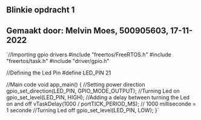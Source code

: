 ## Blinkie opdracht 1
## Gemaakt door: Melvin Moes, 500905603, 17-11-2022

`//Importing gpio drivers
#include "freertos/FreeRTOS.h"
#include "freertos/task.h"
#include "driver/gpio.h"

//Defining the Led Pin 
#define LED_PIN 21

//Main code
void app_main() {
    //Setting power direction
    gpio_set_direction(LED_PIN, GPIO_MODE_OUTPUT);
    //Turning Led on
    gpio_set_level(LED_PIN, HIGH);
    //Adding a delay between turning the Led on and off
    vTaskDelay(1000 / portTICK_PERIOD_MS); // 1000 milliseconde = 1 seconde
    //Turning Led off
    gpio_set_level(LED_PIN, LOW);
}`


